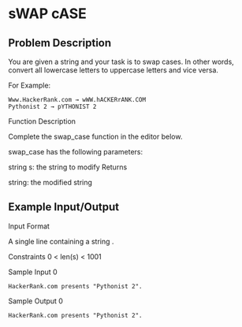 # sWAP cASE

## Problem Description
You are given a string and your task is to swap cases. In other words, convert all lowercase letters to uppercase letters and vice versa.

For Example:
```
Www.HackerRank.com → wWW.hACKERrANK.COM
Pythonist 2 → pYTHONIST 2
```
Function Description

Complete the swap_case function in the editor below.

swap_case has the following parameters:

string s: the string to modify
Returns

string: the modified string

## Example Input/Output

Input Format

A single line containing a string .

Constraints
0 < len(s) < 1001

Sample Input 0
```
HackerRank.com presents "Pythonist 2".
```
Sample Output 0
```
HackerRank.com presents "Pythonist 2".
```

